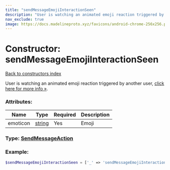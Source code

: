 ```yaml
---
title: "sendMessageEmojiInteractionSeen"
description: "User is watching an animated emoji reaction triggered by another user, click here for more info »."
nav_exclude: true
image: https://docs.madelineproto.xyz/favicons/android-chrome-256x256.png
---
```

# Constructor: sendMessageEmojiInteractionSeen  
[Back to constructors index](/API_docs/constructors/index.html)



User is watching an animated emoji reaction triggered by another user, [click here for more info »](https://core.telegram.org/api/animated-emojis#emoji-reactions).

### Attributes:

| Name     |    Type       | Required | Description |
|----------|---------------|----------|-------------|
|emoticon|[string](/API_docs/types/string.html) | Yes|Emoji|



### Type: [SendMessageAction](/API_docs/types/SendMessageAction.html)


### Example:

```php
$sendMessageEmojiInteractionSeen = ['_' => 'sendMessageEmojiInteractionSeen', 'emoticon' => 'string'];
```  
